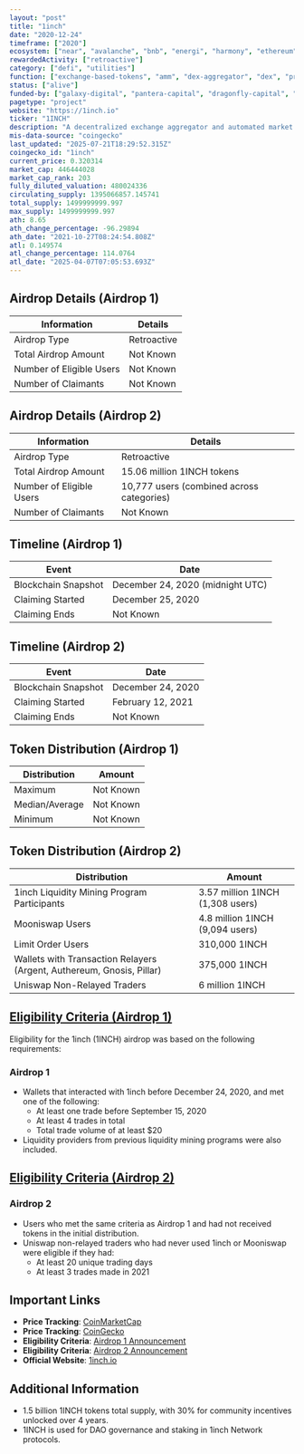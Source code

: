 ```yaml
---
layout: "post"
title: "1inch"
date: "2020-12-24"
timeframe: ["2020"]
ecosystem: ["near", "avalanche", "bnb", "energi", "harmony", "ethereum", "polygon"]
rewardedActivity: ["retroactive"]
category: ["defi", "utilities"]
function: ["exchange-based-tokens", "amm", "dex-aggregator", "dex", "protocol", "decentralized-finance"]
status: ["alive"]
funded-by: ["galaxy-digital", "pantera-capital", "dragonfly-capital", "ftx", "blockchain-capital", "alameda-research", "yzi-labs"]
pagetype: "project"
website: "https://1inch.io"
ticker: "1INCH"
description: "A decentralized exchange aggregator and automated market maker (AMM) that sources liquidity from various exchanges to offer users the best swap rates."
mis-data-source: "coingecko"
last_updated: "2025-07-21T18:29:52.315Z"
coingecko_id: "1inch"
current_price: 0.320314
market_cap: 446444028
market_cap_rank: 203
fully_diluted_valuation: 480024336
circulating_supply: 1395066857.145741
total_supply: 1499999999.997
max_supply: 1499999999.997
ath: 8.65
ath_change_percentage: -96.29894
ath_date: "2021-10-27T08:24:54.808Z"
atl: 0.149574
atl_change_percentage: 114.0764
atl_date: "2025-04-07T07:05:53.693Z"
---
```


## Airdrop Details (Airdrop 1)

| Information              | Details     |
| ------------------------ | ----------- |
| Airdrop Type             | Retroactive |
| Total Airdrop Amount     | Not Known   |
| Number of Eligible Users | Not Known   |
| Number of Claimants      | Not Known   |

## Airdrop Details (Airdrop 2)

| Information              | Details                                   |
| ------------------------ | ----------------------------------------- |
| Airdrop Type             | Retroactive                               |
| Total Airdrop Amount     | 15.06 million 1INCH tokens                |
| Number of Eligible Users | 10,777 users (combined across categories) |
| Number of Claimants      | Not Known                                 |

## Timeline (Airdrop 1)

| Event               | Date                             |
| ------------------- | -------------------------------- |
| Blockchain Snapshot | December 24, 2020 (midnight UTC) |
| Claiming Started    | December 25, 2020                |
| Claiming Ends       | Not Known                        |

## Timeline (Airdrop 2)

| Event               | Date              |
| ------------------- | ----------------- |
| Blockchain Snapshot | December 24, 2020 |
| Claiming Started    | February 12, 2021 |
| Claiming Ends       | Not Known         |

## Token Distribution (Airdrop 1)

| Distribution   | Amount    |
| -------------- | --------- |
| Maximum        | Not Known |
| Median/Average | Not Known |
| Minimum        | Not Known |

## Token Distribution (Airdrop 2)

| Distribution                                                          | Amount                           |
| --------------------------------------------------------------------- | -------------------------------- |
| 1inch Liquidity Mining Program Participants                           | 3.57 million 1INCH (1,308 users) |
| Mooniswap Users                                                       | 4.8 million 1INCH (9,094 users)  |
| Limit Order Users                                                     | 310,000 1INCH                    |
| Wallets with Transaction Relayers (Argent, Authereum, Gnosis, Pillar) | 375,000 1INCH                    |
| Uniswap Non-Relayed Traders                                           | 6 million 1INCH                  |

## [Eligibility Criteria (Airdrop 1)](https://blog.1inch.io/1inch-token-is-released/)

Eligibility for the 1inch (1INCH) airdrop was based on the following requirements:

### Airdrop 1
- Wallets that interacted with 1inch before December 24, 2020, and met one of the following:
  - At least one trade before September 15, 2020
  - At least 4 trades in total
  - Total trade volume of at least $20
- Liquidity providers from previous liquidity mining programs were also included.

## [Eligibility Criteria (Airdrop 2)](https://blog.1inch.io/1inch-foundation-distributes-more-1inch-tokens/)

### Airdrop 2
- Users who met the same criteria as Airdrop 1 and had not received tokens in the initial distribution.
- Uniswap non-relayed traders who had never used 1inch or Mooniswap were eligible if they had:
  - At least 20 unique trading days
  - At least 3 trades made in 2021

## Important Links

- **Price Tracking**: [CoinMarketCap](https://coinmarketcap.com/currencies/1inch/)
- **Price Tracking**: [CoinGecko](https://www.coingecko.com/en/coins/1inch/)
- **Eligibility Criteria**: [Airdrop 1 Announcement](https://blog.1inch.io/1inch-token-is-released/)
- **Eligibility Criteria**: [Airdrop 2 Announcement](https://blog.1inch.io/1inch-foundation-distributes-more-1inch-tokens/)
- **Official Website**: [1inch.io](https://1inch.io)

## Additional Information

- 1.5 billion 1INCH tokens total supply, with 30% for community incentives unlocked over 4 years.
- 1INCH is used for DAO governance and staking in 1inch Network protocols.